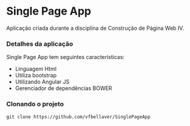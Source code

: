 # Single Page App
Aplicação criada durante a disciplina de Construção de Página Web IV.
### Detalhes da aplicação
Single Page App tem seguintes características:  
* Linguagem Html
* Utiliza bootstrap
* Utilizando Angular JS
* Gerenciador de dependências BOWER

### Clonando o projeto
```
git clone https://github.com/vfbellaver/SinglePageApp
